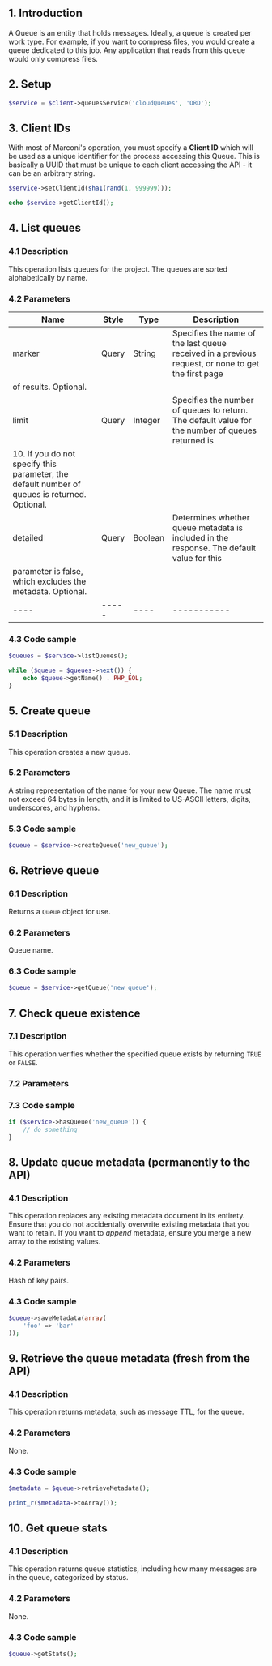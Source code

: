 ## 1. Introduction

A Queue is an entity that holds messages. Ideally, a queue is created per work type. For example, if you want to
compress files, you would create a queue dedicated to this job. Any application that reads from this queue would only
compress files.

## 2. Setup

```php
$service = $client->queuesService('cloudQueues', 'ORD');
```

## 3. Client IDs

With most of Marconi's operation, you must specify a __Client ID__ which will be used as a unique identifier for the
process accessing this Queue. This is basically a UUID that must be unique to each client accessing the API - it can be
an arbitrary string.

```php
$service->setClientId(sha1(rand(1, 999999)));

echo $service->getClientId();
```

## 4. List queues

### 4.1 Description

This operation lists queues for the project. The queues are sorted alphabetically by name.

### 4.2 Parameters

|Name|Style|Type|Description|
|----|-----|----|-----------|
|marker|Query|​String|Specifies the name of the last queue received in a previous request, or none to get the first page
 of results. Optional.|
|limit|Query|Integer|Specifies the number of queues to return. The default value for the number of queues returned is
10. If you do not specify this parameter, the default number of queues is returned. Optional.|
|detailed|Query|​Boolean|Determines whether queue metadata is included in the response. The default value for this
 parameter is false, which excludes the metadata. Optional.|
 |----|-----|----|-----------|

### 4.3 Code sample

```php
$queues = $service->listQueues();

while ($queue = $queues->next()) {
    echo $queue->getName() . PHP_EOL;
}
```

## 5. Create queue

### 5.1 Description

This operation creates a new queue.

### 5.2 Parameters

A string representation of the name for your new Queue. The name must not exceed 64 bytes in length, and it is limited
to US-ASCII letters, digits, underscores, and hyphens.

### 5.3 Code sample

```php
$queue = $service->createQueue('new_queue');
```

## 6. Retrieve queue

### 6.1 Description

Returns a `Queue` object for use.

### 6.2 Parameters

Queue name.

### 6.3 Code sample

```php
$queue = $service->getQueue('new_queue');
```

## 7. Check queue existence

### 7.1 Description

This operation verifies whether the specified queue exists by returning `TRUE` or `FALSE`.

### 7.2 Parameters

### 7.3 Code sample

```php
if ($service->hasQueue('new_queue')) {
    // do something
}
```

## 8. Update queue metadata (permanently to the API)

### 4.1 Description

This operation replaces any existing metadata document in its entirety. Ensure that you do not accidentally overwrite
existing metadata that you want to retain. If you want to _append_ metadata, ensure you merge a new array to the
existing values.

### 4.2 Parameters

Hash of key pairs.

### 4.3 Code sample

```php
$queue->saveMetadata(array(
    'foo' => 'bar'
));
```

## 9. Retrieve the queue metadata (fresh from the API)

### 4.1 Description

This operation returns metadata, such as message TTL, for the queue.

### 4.2 Parameters

None.

### 4.3 Code sample

```php
$metadata = $queue->retrieveMetadata();

print_r($metadata->toArray());
```

## 10. Get queue stats

### 4.1 Description

This operation returns queue statistics, including how many messages are in the queue, categorized by status.

### 4.2 Parameters

None.

### 4.3 Code sample

```php
$queue->getStats();
```